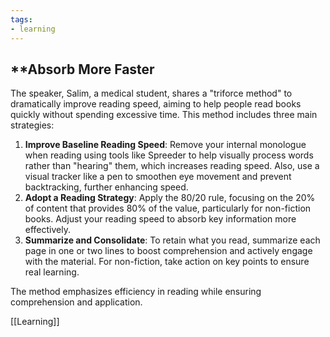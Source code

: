 ```yaml
---
tags:
- learning
---
```


## **Absorb More Faster

The speaker, Salim, a medical student, shares a "triforce method" to dramatically improve reading speed, aiming to help people read books quickly without spending excessive time. This method includes three main strategies:

1. **Improve Baseline Reading Speed**: Remove your internal monologue when reading using tools like Spreeder to help visually process words rather than "hearing" them, which increases reading speed. Also, use a visual tracker like a pen to smoothen eye movement and prevent backtracking, further enhancing speed.
2. **Adopt a Reading Strategy**: Apply the 80/20 rule, focusing on the 20% of content that provides 80% of the value, particularly for non-fiction books. Adjust your reading speed to absorb key information more effectively.
3. **Summarize and Consolidate**: To retain what you read, summarize each page in one or two lines to boost comprehension and actively engage with the material. For non-fiction, take action on key points to ensure real learning.

The method emphasizes efficiency in reading while ensuring comprehension and application.

[[Learning]]